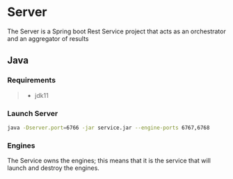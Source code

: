 # Server

The Server is a Spring boot Rest Service project that acts as an orchestrator and an aggregator of results

## Java

### Requirements

> - jdk11

### Launch Server

``` bash
java -Dserver.port=6766 -jar service.jar --engine-ports 6767,6768
```

### Engines

The Service owns the engines; this means that it is the service that will launch and destroy the engines.
